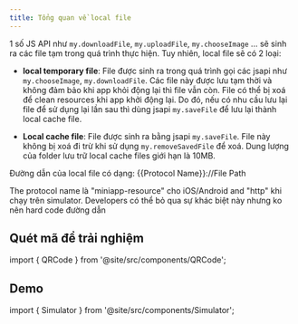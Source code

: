 ```yaml
---
title: Tổng quan về local file
---
```


1 số JS API như `my.downloadFile`, `my.uploadFile`, `my.chooseImage` ... sẽ sinh ra các file tạm trong quá trình thực hiện. Tuy nhiên, local file sẽ có 2 loại:

- **local temporary file**: File được sinh ra trong quá trình gọi các jsapi như `my.chooseImage`, `my.downloadFile`. Các file này được lưu tạm thời và không đảm bảo khi app khỏi động lại thì file vẫn còn. File có thể bị xoá để clean resources khi app khởi động lại. Do đó, nếu có nhu cầu lưu lại file để sử dụng lại lần sau thì dùng jsapi `my.saveFile` để lưu lại thành local cache file.

- **Local cache file**: File được sinh ra bằng jsapi `my.saveFile`. File này không bị xoá đi trừ khi sử dụng `my.removeSavedFile` để xoá. Dung lượng của folder lưu trữ local cache files giới hạn là 10MB.

Đường dẫn của local file có dạng:
{{Protocol Name}}://File Path

The protocol name là "miniapp-resource" cho iOS/Android and "http" khi chạy trên simulator. Developers có thể bỏ qua sự khác biệt này nhưng ko nên hard code đường dẫn

## Quét mã để trải nghiệm

import { QRCode } from '@site/src/components/QRCode';

<QRCode page="pages/api/file/index" />

## Demo

import { Simulator } from '@site/src/components/Simulator';

<Simulator page="pages/api/file/index" />
